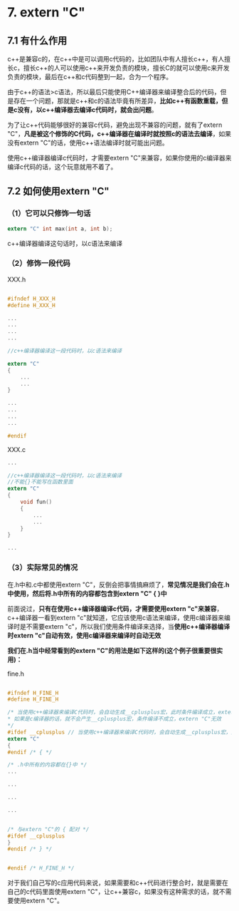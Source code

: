 # 7. extern "C"

## 7.1 有什么作用

c++是兼容c的，在c++中是可以调用c代码的，比如团队中有人擅长c++，有人擅长c，擅长c++的人可以使用c++来开发负责的模块，擅长C的就可以使用c来开发负责的模块，最后在c++和c代码整到一起，合为一个程序。

由于c++的语法>c语法，所以最后只能使用C++编译器来编译整合后的代码，但是存在一个问题，那就是c++和c的语法毕竟有所差异，**比如c++有函数重载，但是c没有，以c++编译器去编译c代码时，就会出问题**。

为了让c++代码能够很好的兼容c代码，避免出现不兼容的问题，就有了extern "C"，**凡是被这个修饰的C代码，c++编译器在编译时就按照c的语法去编译**，如果没有extern "C"的话，使用c++语法编译时就可能出问题。

使用c++编译器编译c代码时，才需要extern "C"来兼容，如果你使用的c编译器来编译c代码的话，这个玩意就用不着了。

## 7.2 如何使用extern "C"

### （1）它可以只修饰一句话

```c
extern "C" int max(int a, int b);  
```

c++编译器编译这句话时，以c语法来编译  

### （2）修饰一段代码

XXX.h

```c

#ifndef H_XXX_H
#define H_XXX_H

...
...
...
...

//c++编译器编译这一段代码时，以c语法来编译

extern "C"
{
    ...
    ...
}

...
...
...
...

#endif

```

XXX.c

```c
...

//c++编译器编译这一段代码时，以c语法来编译
//不能{}不能写在函数里面
extern "C"
{
    void fun()
    {
        ...
        ...
    }
}

...
```

### （3）实际常见的情况

在.h中和.c中都使用extern "C"，反倒会把事情搞麻烦了，**常见情况是我们会在.h中使用，然后将.h中所有的内容都包含到extern "C" { }中**

前面说过，**只有在使用c++编译器编译c代码，才需要使用extern "c"来兼容**，c++编译器一看到extern "c"就知道，它应该使用c语法来编译，使用c编译器来编译时是不需要extern "c"，所以我们使用条件编译来选择，当**使用c++编译器编译时extern "c"自动有效，使用c编译器来编译时自动无效**

**我们在.h当中经常看到的extern "C"的用法是如下这样的(这个例子很重要很实用)：**

fine.h

```c

#ifndef H_FINE_H
#define H_FINE_H

/* 当使用c++编译器来编译C代码时，会自动生成__cplusplus宏，此时条件编译成立，extern "C"有效
* 如果是c编译器的话，就不会产生__cplusplus宏，条件编译不成立，extern "C"无效
*/
#ifdef __cplusplus // 当使用c++编译器来编译C代码时，会自动生成__cplusplus宏，此时条件编译成立
extern "C"
{
#endif /* { */

/* .h中所有的内容都在{}中 */
...

...

...

...


/* 与extern "C"的 { 配对 */
#ifdef __cplusplus
}
#endif /* } */


#endif /* H_FINE_H */
```

对于我们自己写的c应用代码来说，如果需要和c++代码进行整合时，就是需要在自己的c代码里面使用extern "C"，让c++兼容c，如果没有这种需求的话，就不需要使用extern "C"。		
